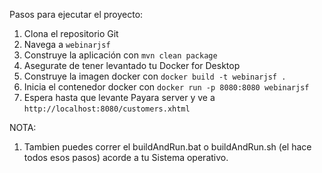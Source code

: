 

Pasos para ejecutar el proyecto:

1. Clona el repositorio Git
2. Navega a  `webinarjsf`
3. Construye la aplicación con `mvn clean package`
4. Asegurate de tener levantado tu Docker for Desktop
5. Construye la imagen docker con  `docker build -t webinarjsf .`
6. Inicia el contenedor docker con `docker run -p 8080:8080 webinarjsf`
7. Espera hasta que levante Payara server y ve a  `http://localhost:8080/customers.xhtml`

NOTA: 

1. Tambien puedes correr el buildAndRun.bat o buildAndRun.sh (el hace todos esos pasos) 
acorde a tu Sistema operativo.
